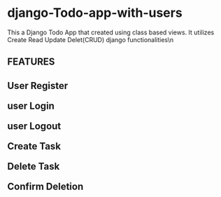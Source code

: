 # django-Todo-app-with-users
This a Django Todo App that created using class based views. 
It utilizes Create Read Update Delet(CRUD) django functionalities\n
<h2>FEATURES<h2>
  <p>User Register<p/>
  <p>user Login<p/>
  <p>user Logout<p/>
  <p>Create Task<p/>
  <p>Delete Task<p/>
  <p>Confirm Deletion<p/>
